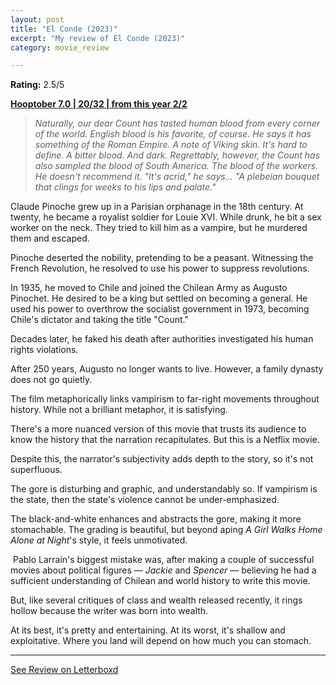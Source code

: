 ```yaml
---
layout: post
title: "El Conde (2023)"
excerpt: "My review of El Conde (2023)"
category: movie_review

---
```


**Rating:** 2.5/5

<b><a href="https://boxd.it/pOK5i/detail">Hooptober 7.0 | 20/32 | from this year 2/2</a></b>

<blockquote><i>Naturally, our dear Count has tasted human blood from every corner of the world. English blood is his favorite, of course. He says it has something of the Roman Empire. A note of Viking skin. It's hard to define. A bitter blood. And dark. Regrettably, however, the Count has also sampled the blood of South America. The blood of the workers. He doesn't recommend it. "It's acrid," he says… "A plebeian bouquet that clings for weeks to his lips and palate."</i></blockquote>

Claude Pinoche grew up in a Parisian orphanage in the 18th century. At twenty, he became a royalist soldier for Louie XVI. While drunk, he bit a sex worker on the neck. They tried to kill him as a vampire, but he murdered them and escaped.

Pinoche deserted the nobility, pretending to be a peasant. Witnessing the French Revolution, he resolved to use his power to suppress revolutions.

In 1935, he moved to Chile and joined the Chilean Army as Augusto Pinochet. He desired to be a king but settled on becoming a general. He used his power to overthrow the socialist government in 1973, becoming Chile's dictator and taking the title "Count."

Decades later, he faked his death after authorities investigated his human rights violations.

After 250 years, Augusto no longer wants to live. However, a family dynasty does not go quietly.

The film metaphorically links vampirism to far-right movements throughout history. While not a brilliant metaphor, it is satisfying.

There's a more nuanced version of this movie that trusts its audience to know the history that the narration recapitulates. But this is a Netflix movie.

Despite this, the narrator's subjectivity adds depth to the story, so it's not superfluous.

The gore is disturbing and graphic, and understandably so. If vampirism is the state, then the state's violence cannot be under-emphasized.

The black-and-white enhances and abstracts the gore, making it more stomachable. The grading is beautiful, but beyond aping <i>A Girl Walks Home Alone at Night</i>'s style, it feels unmotivated.

 Pablo Larraín's biggest mistake was, after making a couple of successful movies about political figures — <i>Jackie</i> and <i>Spencer</i> — believing he had a sufficient understanding of Chilean and world history to write this movie. 

But, like several critiques of class and wealth released recently, it rings hollow because the writer was born into wealth.

At its best, it's pretty and entertaining. At its worst, it's shallow and exploitative. Where you land will depend on how much you can stomach.

<hr>

[See Review on Letterboxd](https://boxd.it/5SzokZ)
